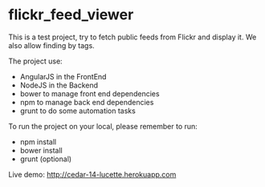 # flickr_feed_viewer

This is a test project, try to fetch public feeds from Flickr and display it. We also allow finding by tags.

The project use:
+ AngularJS in the FrontEnd
+ NodeJS in the Backend
+ bower to manage front end dependencies
+ npm to manage back end dependencies
+ grunt to do some automation tasks

To run the project on your local, please remember to run:

+ npm install
+ bower install
+ grunt (optional)

Live demo:
http://cedar-14-lucette.herokuapp.com
